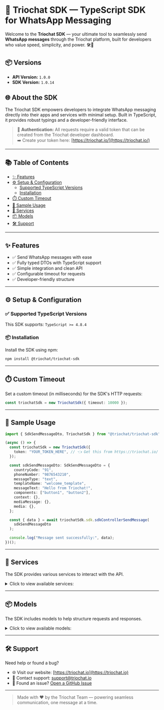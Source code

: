 # 🚀 Triochat SDK — TypeScript SDK for WhatsApp Messaging

Welcome to the **Triochat SDK** — your ultimate tool to seamlessly send **WhatsApp messages** through the Triochat platform, built for developers who value speed, simplicity, and power. 🛠️💬

## 📦 Versions

- **API Version:** `1.0.0`
- **SDK Version:** `1.0.14`

## 🌐 About the SDK

The Triochat SDK empowers developers to integrate WhatsApp messaging directly into their apps and services with minimal setup. Built in TypeScript, it provides robust typings and a developer-friendly interface.

> 🔐 **Authentication:** All requests require a valid token that can be created from the Triochat developer dashboard.  
> ➡️ Create your token here: [https://triochat.io/](https://triochat.io/)

---

## 📚 Table of Contents

- [✨ Features](#-features)
- [⚙️ Setup & Configuration](#️-setup--configuration)
  - [Supported TypeScript Versions](#supported-typescript-versions)
  - [Installation](#installation)
- [⏱️ Custom Timeout](#️-custom-timeout)
- [🚀 Sample Usage](#-sample-usage)
- [🧩 Services](#-services)
- [📦 Models](#-models)
- [🛠️ Support](#️-support)

---

## ✨ Features

- ✅ Send WhatsApp messages with ease
- ✅ Fully typed DTOs with TypeScript support
- ✅ Simple integration and clean API
- ✅ Configurable timeout for requests
- ✅ Developer-friendly structure

---

## ⚙️ Setup & Configuration

### ✅ Supported TypeScript Versions

This SDK supports: `TypeScript >= 4.8.4`

### 📦 Installation

Install the SDK using npm:

```bash
npm install @triochat/triochat-sdk
```

---

## ⏱️ Custom Timeout

Set a custom timeout (in milliseconds) for the SDK's HTTP requests:

```typescript
const triochatSdk = new TriochatSdk({ timeout: 10000 });
```

---

## 🚀 Sample Usage

```typescript
import { SdkSendMessageDto, TriochatSdk } from "@triochat/triochat-sdk";

(async () => {
  const triochatSdk = new TriochatSdk({
    token: "YOUR_TOKEN_HERE", // 👈 Get this from https://triochat.io/
  });

  const sdkSendMessageDto: SdkSendMessageDto = {
    countryCode: "91",
    phoneNumber: "9876543210",
    messageType: "text",
    templateName: "welcome_template",
    messageText: "Hello from Triochat!",
    components: ["button1", "button2"],
    context: {},
    mediaMessage: {},
    media: {},
  };

  const { data } = await triochatSdk.sdk.sdkControllerSendMessage(
    sdkSendMessageDto
  );

  console.log("Message sent successfully:", data);
})();
```

---

## 🧩 Services

The SDK provides various services to interact with the API.

<details>
<summary>Click to view available services:</summary>

| Name                                               |
| :------------------------------------------------- |
| [SdkService](documentation/services/SdkService.md) |

</details>

---

## 📦 Models

The SDK includes models to help structure requests and responses.

<details>
<summary>Click to view available models:</summary>

| Name                                                           | Description             |
| :------------------------------------------------------------- | :---------------------- |
| [SdkSendMessageDto](documentation/models/SdkSendMessageDto.md) | WhatsApp message schema |

</details>

---

## 🛠️ Support

Need help or found a bug?

- 🌐 Visit our website: [https://triochat.io](https://triochat.io)
- 📧 Contact support: support@triochat.io
- 🐛 Found an issue? [Open a GitHub Issue](https://github.com/triochat/triochat-sdk/issues)

---

> Made with ❤️ by the Triochat Team — powering seamless communication, one message at a time.
